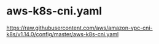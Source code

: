 # aws-k8s-cni.yaml
https://raw.githubusercontent.com/aws/amazon-vpc-cni-k8s/v1.14.0/config/master/aws-k8s-cni.yaml
